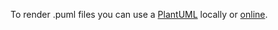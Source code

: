 To render .puml files you can use a [PlantUML](http://www.plantuml.com/)
locally or [online](http://plantuml.com/plantuml).
